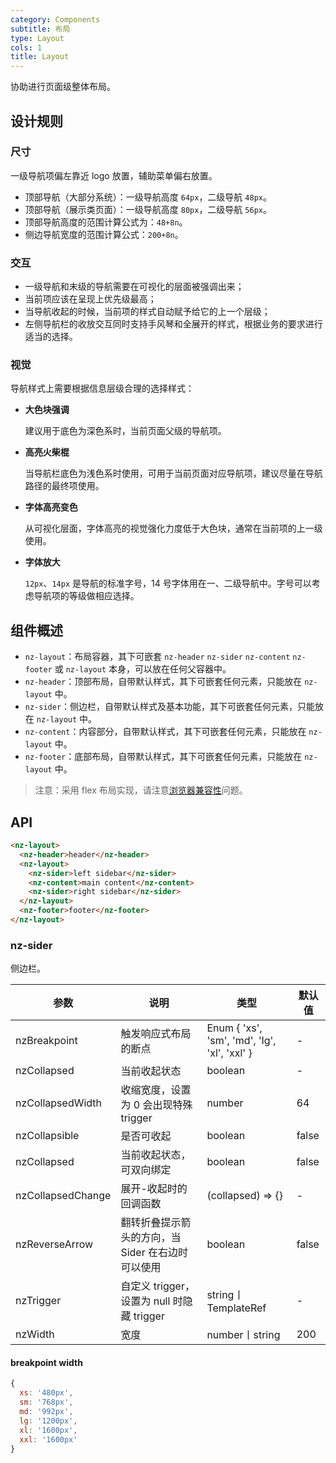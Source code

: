 ```yaml
---
category: Components
subtitle: 布局
type: Layout
cols: 1
title: Layout
---
```


协助进行页面级整体布局。

## 设计规则

### 尺寸

一级导航项偏左靠近 logo 放置，辅助菜单偏右放置。

- 顶部导航（大部分系统）：一级导航高度 `64px`，二级导航 `48px`。
- 顶部导航（展示类页面）：一级导航高度 `80px`，二级导航 `56px`。
- 顶部导航高度的范围计算公式为：`48+8n`。
- 侧边导航宽度的范围计算公式：`200+8n`。

### 交互

- 一级导航和末级的导航需要在可视化的层面被强调出来；
- 当前项应该在呈现上优先级最高；
- 当导航收起的时候，当前项的样式自动赋予给它的上一个层级；
- 左侧导航栏的收放交互同时支持手风琴和全展开的样式，根据业务的要求进行适当的选择。

### 视觉

导航样式上需要根据信息层级合理的选择样式：

- **大色块强调**

  建议用于底色为深色系时，当前页面父级的导航项。

- **高亮火柴棍**

  当导航栏底色为浅色系时使用，可用于当前页面对应导航项，建议尽量在导航路径的最终项使用。

- **字体高亮变色**

  从可视化层面，字体高亮的视觉强化力度低于大色块，通常在当前项的上一级使用。

- **字体放大**

  `12px`、`14px` 是导航的标准字号，14 号字体用在一、二级导航中。字号可以考虑导航项的等级做相应选择。

## 组件概述

- `nz-layout`：布局容器，其下可嵌套 `nz-header` `nz-sider` `nz-content` `nz-footer` 或 `nz-layout` 本身，可以放在任何父容器中。
- `nz-header`：顶部布局，自带默认样式，其下可嵌套任何元素，只能放在 `nz-layout` 中。
- `nz-sider`：侧边栏，自带默认样式及基本功能，其下可嵌套任何元素，只能放在 `nz-layout` 中。
- `nz-content`：内容部分，自带默认样式，其下可嵌套任何元素，只能放在 `nz-layout` 中。
- `nz-footer`：底部布局，自带默认样式，其下可嵌套任何元素，只能放在 `nz-layout` 中。

> 注意：采用 flex 布局实现，请注意[浏览器兼容性](http://caniuse.com/#search=flex)问题。

## API

```html
<nz-layout>
  <nz-header>header</nz-header>
  <nz-layout>
    <nz-sider>left sidebar</nz-sider>
    <nz-content>main content</nz-content>
    <nz-sider>right sidebar</nz-sider>
  </nz-layout>
  <nz-footer>footer</nz-footer>
</nz-layout>
```

### nz-sider

侧边栏。

| 参数 | 说明 | 类型 | 默认值 |
| --- | --- | --- | --- |
| nzBreakpoint | 触发响应式布局的断点 | Enum { 'xs', 'sm', 'md', 'lg', 'xl', 'xxl' } | - |
| nzCollapsed | 当前收起状态 | boolean | - |
| nzCollapsedWidth | 收缩宽度，设置为 0 会出现特殊 trigger | number | 64 |
| nzCollapsible | 是否可收起 | boolean | false |
| nzCollapsed | 当前收起状态，可双向绑定 | boolean | false |
| nzCollapsedChange | 展开-收起时的回调函数 | (collapsed) => {} | - |
| nzReverseArrow | 翻转折叠提示箭头的方向，当 Sider 在右边时可以使用 | boolean | false |
| nzTrigger | 自定义 trigger，设置为 null 时隐藏 trigger | string丨TemplateRef | - |
| nzWidth | 宽度 | number丨string | 200 |

#### breakpoint width

```js
{
  xs: '480px',
  sm: '768px',
  md: '992px',
  lg: '1200px',
  xl: '1600px',
  xxl: '1600px'
}
```
